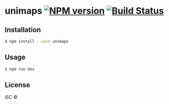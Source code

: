 # unimaps [![NPM version](https://badge.fury.io/js/unimaps.svg)](https://npmjs.org/package/unimaps) [![Build Status](https://travis-ci.org/Rafaelfcosta/unimaps.svg?branch=master)](https://travis-ci.org/Rafaelfcosta/unimaps)

> 

## Installation

```sh
$ npm install --save unimaps
```

## Usage

```sh
$ npm run dev
```

## License

ISC © []()
